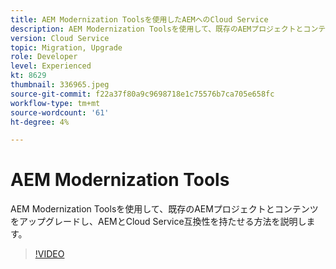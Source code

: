 ```yaml
---
title: AEM Modernization Toolsを使用したAEMへのCloud Service
description: AEM Modernization Toolsを使用して、既存のAEMプロジェクトとコンテンツをアップグレードし、AEMとCloud Service互換性を持たせる方法を説明します。
version: Cloud Service
topic: Migration, Upgrade
role: Developer
level: Experienced
kt: 8629
thumbnail: 336965.jpeg
source-git-commit: f22a37f80a9c9698718e1c75576b7ca705e658fc
workflow-type: tm+mt
source-wordcount: '61'
ht-degree: 4%

---
```



# AEM Modernization Tools

AEM Modernization Toolsを使用して、既存のAEMプロジェクトとコンテンツをアップグレードし、AEMとCloud Service互換性を持たせる方法を説明します。

>[!VIDEO](https://video.tv.adobe.com/v/336965/?quality=12&learn=on)
